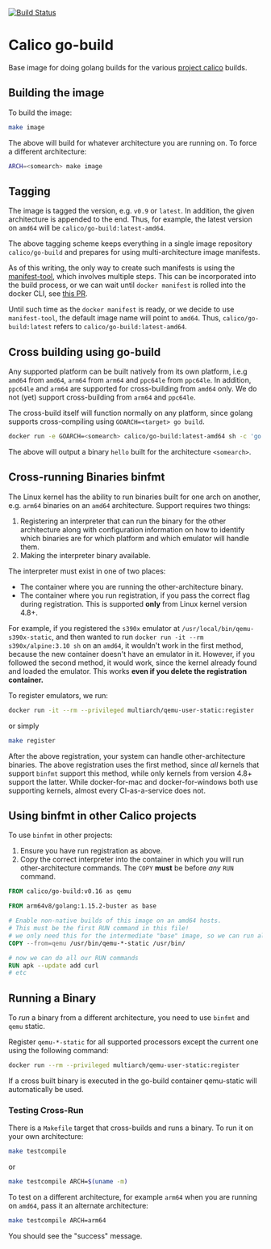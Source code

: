 [![Build Status](https://semaphoreci.com/api/v1/calico/go-build/branches/master/badge.svg)](https://semaphoreci.com/calico/go-build)

# Calico go-build

Base image for doing golang builds for the various [project calico](https://projectcalico.org) builds.

## Building the image

To build the image:

```bash
make image
```

The above will build for whatever architecture you are running on. To force a different architecture:

```bash
ARCH=<somearch> make image
```

## Tagging

The image is tagged the version, e.g. `v0.9` or `latest`. In addition, the given architecture is appended to the end. Thus, for example, the latest version on `amd64` will be `calico/go-build:latest-amd64`.

The above tagging scheme keeps everything in a single image repository `calico/go-build` and prepares for using multi-architecture image manifests.

As of this writing, the only way to create such manifests is using the [manifest-tool](https://github.com/estesp/manifest-tool), which involves multiple steps. This can be incorporated into the build process, or we can wait until `docker manifest` is rolled into the docker CLI, see [this PR](https://github.com/docker/cli/pull/138).

Until such time as the `docker manifest` is ready, or we decide to use `manifest-tool`, the default image name will point to `amd64`. Thus, `calico/go-build:latest` refers to `calico/go-build:latest-amd64`.

## Cross building using go-build

Any supported platform can be built natively from its own platform, i.e.g `amd64` from `amd64`, `arm64` from `arm64` and `ppc64le` from `ppc64le`. In addition,
`ppc64le` and `arm64` are supported for cross-building from `amd64` only. We do not (yet) support cross-building from `arm64` and `ppc64le`.

The cross-build itself will function normally on any platform, since golang supports cross-compiling using `GOARCH=<target> go build`.

```bash
docker run -e GOARCH=<somearch> calico/go-build:latest-amd64 sh -c 'go build hello.go || ./hello'
```

The above will output a binary `hello` built for the architecture `<somearch>`.

## Cross-running Binaries binfmt

The Linux kernel has the ability to run binaries built for one arch on another, e.g. `arm64` binaries on an `amd64` architecture. Support requires two things:

1. Registering an interpreter that can run the binary for the other architecture along with configuration information on how to identify which binaries are for which platform and which emulator will handle them.
2. Making the interpreter binary available.

The interpreter must exist in one of two places:

* The container where you are running the other-architecture binary.
* The container where you run registration, if you pass the correct flag during registration. This is supported **only** from Linux kernel version 4.8+.

For example, if you registered the `s390x` emulator at `/usr/local/bin/qemu-s390x-static`, and then wanted to run `docker run -it --rm s390x/alpine:3.10 sh` on an `amd64`, it wouldn't work in the first method, because the new container doesn't have an emulator in it. However, if you followed the second method, it would work, since the kernel already found and loaded the emulator. This works **even if you delete the registration container.**

To register emulators, we run:

```bash
docker run -it --rm --privileged multiarch/qemu-user-static:register
```

or simply

```bash
make register
```

After the above registration, your system can handle other-architecture binaries. The above registration uses the first method, since _all_ kernels that support `binfmt` support this method, while only kernels from version 4.8+ support the latter. While docker-for-mac and docker-for-windows both use supporting kernels, almost every CI-as-a-service does not.

## Using binfmt in other Calico projects

To use `binfmt` in other projects:

1. Ensure you have run registration as above.
2. Copy the correct interpreter into the container in which you will run other-architecture commands. The `COPY` **must** be before _any_ `RUN` command.

```dockerfile
FROM calico/go-build:v0.16 as qemu

FROM arm64v8/golang:1.15.2-buster as base

# Enable non-native builds of this image on an amd64 hosts.
# This must be the first RUN command in this file!
# we only need this for the intermediate "base" image, so we can run all the apk and other commands
COPY --from=qemu /usr/bin/qemu-*-static /usr/bin/

# now we can do all our RUN commands
RUN apk --update add curl
# etc
```

## Running a Binary

To _run_ a binary from a different architecture, you need to use `binfmt` and `qemu` static.

Register `qemu-*-static` for all supported processors except the current one using the following command:

```bash
docker run --rm --privileged multiarch/qemu-user-static:register
```

If a cross built binary is executed in the go-build container qemu-static will automatically be used.

### Testing Cross-Run

There is a `Makefile` target that cross-builds and runs a binary. To run it on your own architecture:

```bash
make testcompile
```

or

```bash
make testcompile ARCH=$(uname -m)
```

To test on a different architecture, for example `arm64` when you are running on `amd64`, pass it an alternate architecture:

```bash
make testcompile ARCH=arm64
```

You should see the "success" message.
